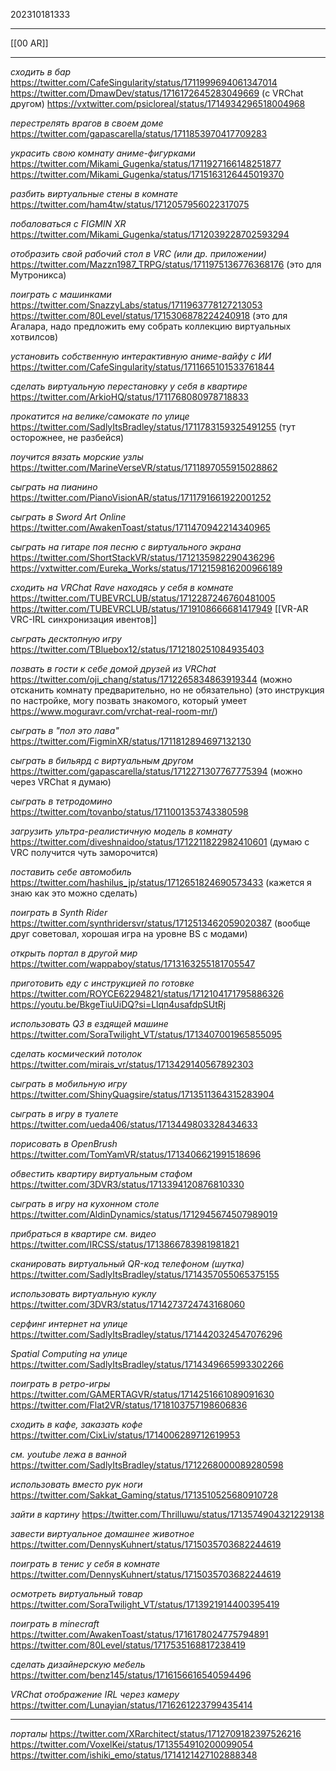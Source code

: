 202310181333
***
[[00 AR]]
***
*сходить в бар*
https://twitter.com/CafeSingularity/status/1711999694061347014
https://twitter.com/DmawDev/status/1716172645283049669
(с VRChat другом)
https://vxtwitter.com/psicloreal/status/1714934296518004968

*перестрелять врагов в своем доме*
https://twitter.com/gapascarella/status/1711853970417709283

*украсить свою комнату аниме-фигурками*
https://twitter.com/Mikami_Gugenka/status/1711927166148251877
https://twitter.com/Mikami_Gugenka/status/1715163126445019370

*разбить виртуальные стены в комнате*
https://twitter.com/ham4tw/status/1712057956022317075

*побаловаться с FIGMIN XR*
https://twitter.com/Mikami_Gugenka/status/1712039228702593294

*отобразить свой рабочий стол в VRC (или др. приложении)*
https://twitter.com/Mazzn1987_TRPG/status/1711975136776368176
(это для Мутроникса)

*поиграть с машинками*
https://twitter.com/SnazzyLabs/status/1711963778127213053
https://twitter.com/80Level/status/1715306878224240918
(это для Агалара, надо предложить ему собрать коллекцию виртуальных хотвилсов)

*установить собственную интерактивную аниме-вайфу с ИИ*
https://twitter.com/CafeSingularity/status/1711665101533761844

*сделать виртуальную перестановку у себя в квартире*
https://twitter.com/ArkioHQ/status/1711768080978718833

*прокатится на велике/самокате по улице*
https://twitter.com/SadlyItsBradley/status/1711783159325491255
(тут осторожнее, не разбейся)

*поучится вязать морские узлы*
https://twitter.com/MarineVerseVR/status/1711897055915028862

*сыграть на пианино*
https://twitter.com/PianoVisionAR/status/1711791661922001252

*сыграть в Sword Art Online*
https://twitter.com/AwakenToast/status/1711470942214340965

*сыграть на гитаре поя песню с виртуального экрана*
https://twitter.com/ShortStackVR/status/1712135982290436296
https://vxtwitter.com/Eureka_Works/status/1712159816200966189

*сходить на VRChat Rave находясь у себя в комнате*
https://twitter.com/TUBEVRCLUB/status/1712287246760481005
https://twitter.com/TUBEVRCLUB/status/1719108666681417949
[[VR-AR VRC-IRL синхронизация ивентов]]

*сыграть десктопную игру*
https://twitter.com/TBluebox12/status/1712180251084935403

*позвать в гости к себе домой друзей из VRChat*
https://twitter.com/oji_chang/status/1712265834863919344
(можно отсканить комнату предварительно, но не обязательно)
(это инструкция по настройке, могу позвать знакомого, который умеет https://www.moguravr.com/vrchat-real-room-mr/)

*сыграть в "пол это лава"*
https://twitter.com/FigminXR/status/1711812894697132130

*сыграть в бильярд с виртуальным другом*
https://twitter.com/gapascarella/status/1712271307767775394
(можно через VRChat я думаю)

*сыграть в тетродомино*
https://twitter.com/tovanbo/status/1711001353743380598

*загрузить ультра-реалистичную модель в комнату*
https://twitter.com/diveshnaidoo/status/1712211822982410601
(думаю с VRC получится чуть заморочится)

*поставить себе автомобиль*
https://twitter.com/hashilus_jp/status/1712651824690573433
(кажется я знаю как это можно сделать)

*поиграть в Synth Rider*
https://twitter.com/synthridersvr/status/1712513462059020387
(вообще друг советовал, хорошая игра на уровне BS с модами)

*открыть портал в другой мир*
https://twitter.com/wappaboy/status/1713163255181705547

*приготовить еду с инструкцией по готовке*
https://twitter.com/ROYCE62294821/status/1712104171795886326
https://youtu.be/BkgeTiuUiDQ?si=Llqn4usafdpSUtRj

*использовать Q3 в ездящей машине*
https://twitter.com/SoraTwilight_VT/status/1713407001965855095

*сделать космический потолок*
https://twitter.com/mirais_vr/status/1713429140567892303

*сыграть в мобильную игру*
https://twitter.com/ShinyQuagsire/status/1713511364315283904

*сыграть в игру в туалете*
https://twitter.com/ueda406/status/1713449803328434633

*порисовать в OpenBrush*
https://twitter.com/TomYamVR/status/1713406621991518696

*обвестить квартиру виртуальным стафом*
https://twitter.com/3DVR3/status/1713394120876810330

*сыграть в игру на кухонном столе*
https://twitter.com/AldinDynamics/status/1712945674507989019

*прибраться в квартире см. видео*
https://twitter.com/IRCSS/status/1713866783981981821

*сканировать виртуальный QR-код телефоном (шутка)*
https://twitter.com/SadlyItsBradley/status/1714357055065375155

*использовать виртуальную куклу*
https://twitter.com/3DVR3/status/1714273724743168060

*серфинг интернет на улице*
https://twitter.com/SadlyItsBradley/status/1714420324547076296

*Spatial Computing на улице*
https://twitter.com/SadlyItsBradley/status/1714349665993302266

*поиграть в ретро-игры*
https://twitter.com/GAMERTAGVR/status/1714251661089091630
https://twitter.com/Flat2VR/status/1718103757198606836

*сходить в кафе, заказать кофе*
https://twitter.com/CixLiv/status/1714006289712619953

*см. youtube лежа в ванной*
https://twitter.com/SadlyItsBradley/status/1712268000089280598

*использовать вместо рук ноги*
https://twitter.com/Sakkat_Gaming/status/1713510525680910728

*зайти в картину*
https://twitter.com/Thrilluwu/status/1713574904321229138

*завести виртуальное домашнее животное*
https://twitter.com/DennysKuhnert/status/1715035703682244619

*поиграть в тенис у себя в комнате*
https://twitter.com/DennysKuhnert/status/1715035703682244619

*осмотреть виртуальный товар*
https://twitter.com/SoraTwilight_VT/status/1713921914400395419

*поиграть в minecraft*
https://twitter.com/AwakenToast/status/1716178024775794891
https://twitter.com/80Level/status/1717535168817238419

*сделать дизайнерскую мебель*
https://twitter.com/benz145/status/1716156616540594496

*VRChat отображение IRL через камеру*
https://twitter.com/Lunayian/status/1716261223799435414

***

*порталы*
https://twitter.com/XRarchitect/status/1712709182397526216
https://twitter.com/VoxelKei/status/1713554910200099054
https://twitter.com/ishiki_emo/status/1714121427102888348
